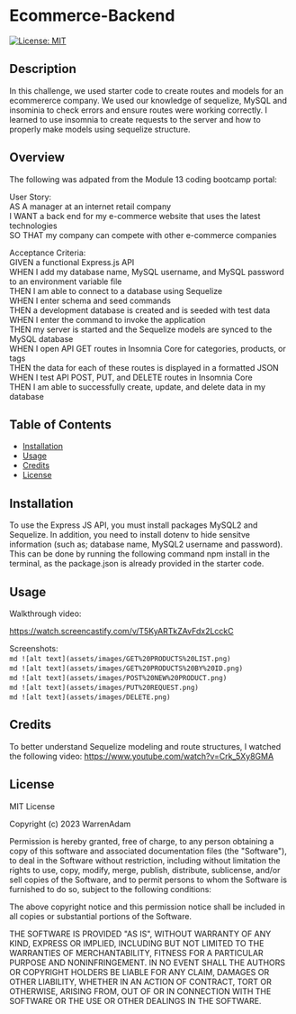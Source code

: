 # Ecommerce-Backend
[![License: MIT](https://img.shields.io/badge/License-MIT-yellow.svg)](https://opensource.org/licenses/MIT)
## Description

In this challenge, we used starter code to create routes and models for an ecommererce company. We used our knowledge of sequelize, MySQL and insominia to check errors and ensure routes were working correctly. I learned to use insomnia to create requests to the server and how to properly make models using sequelize structure.

## Overview

The following was adpated from the Module 13 coding bootcamp portal:

User Story:<br>
AS A manager at an internet retail company<br>
I WANT a back end for my e-commerce website that uses the latest technologies<br>
SO THAT my company can compete with other e-commerce companies

Acceptance Criteria:<br>
GIVEN a functional Express.js API<br>
WHEN I add my database name, MySQL username, and MySQL password to an environment variable file<br>
THEN I am able to connect to a database using Sequelize<br>
WHEN I enter schema and seed commands<br>
THEN a development database is created and is seeded with test data<br>
WHEN I enter the command to invoke the application<br>
THEN my server is started and the Sequelize models are synced to the MySQL database<br>
WHEN I open API GET routes in Insomnia Core for categories, products, or tags<br>
THEN the data for each of these routes is displayed in a formatted JSON<br>
WHEN I test API POST, PUT, and DELETE routes in Insomnia Core<br>
THEN I am able to successfully create, update, and delete data in my database

## Table of Contents

- [Installation](#installation)
- [Usage](#usage)
- [Credits](#credits)
- [License](#license)

## Installation

To use the Express JS API, you must install packages MySQL2 and Sequelize. In addition, you need to install dotenv to hide sensitve information (such as; database name, MySQL2 username and password). This can be done by running the following command npm install in the terminal, as the package.json is already provided in the starter code.

## Usage
Walkthrough video:

https://watch.screencastify.com/v/T5KyARTkZAvFdx2LcckC

Screenshots:<br>
     ```md
    ![alt text](assets/images/GET%20PRODUCTS%20LIST.png)
    ```<br>
     ```md
    ![alt text](assets/images/GET%20PRODUCTS%20BY%20ID.png)
    ```<br>
     ```md
    ![alt text](assets/images/POST%20NEW%20PRODUCT.png)
    ```<br>
    ```md
    ![alt text](assets/images/PUT%20REQUEST.png)
    ```<br>
    ```md
    ![alt text](assets/images/DELETE.png)
    ```<br>


## Credits
To better understand Sequelize modeling and route structures, I watched the following video: https://www.youtube.com/watch?v=Crk_5Xy8GMA

## License

MIT License

Copyright (c) 2023 WarrenAdam

Permission is hereby granted, free of charge, to any person obtaining a copy
of this software and associated documentation files (the "Software"), to deal
in the Software without restriction, including without limitation the rights
to use, copy, modify, merge, publish, distribute, sublicense, and/or sell
copies of the Software, and to permit persons to whom the Software is
furnished to do so, subject to the following conditions:

The above copyright notice and this permission notice shall be included in all
copies or substantial portions of the Software.

THE SOFTWARE IS PROVIDED "AS IS", WITHOUT WARRANTY OF ANY KIND, EXPRESS OR
IMPLIED, INCLUDING BUT NOT LIMITED TO THE WARRANTIES OF MERCHANTABILITY,
FITNESS FOR A PARTICULAR PURPOSE AND NONINFRINGEMENT. IN NO EVENT SHALL THE
AUTHORS OR COPYRIGHT HOLDERS BE LIABLE FOR ANY CLAIM, DAMAGES OR OTHER
LIABILITY, WHETHER IN AN ACTION OF CONTRACT, TORT OR OTHERWISE, ARISING FROM,
OUT OF OR IN CONNECTION WITH THE SOFTWARE OR THE USE OR OTHER DEALINGS IN THE
SOFTWARE.
